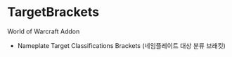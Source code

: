 # TargetBrackets
World of Warcraft Addon
* Nameplate Target Classifications Brackets (네임플레이트 대상 분류 브래킷)

